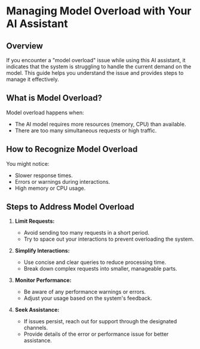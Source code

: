 # Managing Model Overload with Your AI Assistant

## Overview

If you encounter a "model overload" issue while using this AI assistant, it indicates that the system is struggling to handle the current demand on the model. This guide helps you understand the issue and provides steps to manage it effectively.

## What is Model Overload?

Model overload happens when:
- The AI model requires more resources (memory, CPU) than available.
- There are too many simultaneous requests or high traffic.

## How to Recognize Model Overload

You might notice:
- Slower response times.
- Errors or warnings during interactions.
- High memory or CPU usage.

## Steps to Address Model Overload

1. **Limit Requests:**
   - Avoid sending too many requests in a short period.
   - Try to space out your interactions to prevent overloading the system.

2. **Simplify Interactions:**
   - Use concise and clear queries to reduce processing time.
   - Break down complex requests into smaller, manageable parts.

3. **Monitor Performance:**
   - Be aware of any performance warnings or errors.
   - Adjust your usage based on the system's feedback.

4. **Seek Assistance:**
   - If issues persist, reach out for support through the designated channels.
   - Provide details of the error or performance issue for better assistance.

